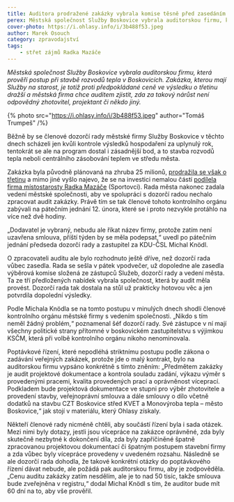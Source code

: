 ```yaml
---
title: Auditora prodražené zakázky vybrala komise těsně před zasedáním dozorčí rady
perex: Městská společnost Služby Boskovice vybrala auditorskou firmu, která prověří postup při stavbě rozvodů tepla v Boskovicích.
cover-photo: https://i.ohlasy.info/i/3b488f53.jpeg
author: Marek Osouch
category: zpravodajství
tags:
    - střet zájmů Radka Mazáče
---
```


*Městská společnost Služby Boskovice vybrala auditorskou firmu, která prověří postup při stavbě rozvodů tepla v Boskovicích. Zakázka, kterou mají Služby na starost, je totiž proti předpokládané ceně ve výsledku o třetinu dražší a městská firma chce auditem zjistit, zda za takový nárůst není odpovědný zhotovitel, projektant či někdo jiný.*

{% photo src="https://i.ohlasy.info/i/3b488f53.jpeg" author="Tomáš Trumpeš" /%}

Běžně by se členové dozorčí rady městské firmy Služby Boskovice v těchto dnech scházeli jen kvůli kontrole výsledků hospodaření za uplynulý rok, tentokrát se ale na program dostal i zásadnější bod, a to stavba rozvodů tepla neboli centrálního zásobování teplem ve středu města.

Zakázka byla původně plánovaná na zhruba 25 milionů, [prodražila se však o třetinu](https://ohlasy.info/clanky/2020/12/zastupitelstvo.html) a mimo jiné vyšlo najevo, že se na investici nemalou částí [podílela firma místostarosty Radka Mazáče](https://ohlasy.info/clanky/2021/01/stret-zajmu-mazac.html) (Sportovci). Rada města nakonec zadala vedení městské společnosti, aby ve spolupráci s dozorčí radou nechalo zpracovat audit zakázky. Právě tím se tak členové tohoto kontrolního orgánu zabývali na pátečním jednání 12. února, které se i proto nezvykle protáhlo na více než dvě hodiny.

„Dodavatel je vybraný, nebudu ale říkat název firmy, protože zatím není uzavřena smlouva, příští týden by se měla podepsat,“ uvedl po pátečním jednání předseda dozorčí rady a zastupitel za KDU-ČSL Michal Knödl.

O zpracovateli auditu ale bylo rozhodnuto ještě dříve, než dozorčí rada vůbec zasedla. Rada se sešla v pátek vpodvečer, už dopoledne ale zasedla výběrová komise složená ze zástupců Služeb, dozorčí rady a vedení města. Ta ze tří předložených nabídek vybrala společnost, která by audit měla provést. Dozorčí rada tak dostala na stůl už prakticky hotovou věc a jen potvrdila dopolední výsledky.

Podle Michala Knödla se na tomto postupu v minulých dnech shodli členové kontrolního orgánu městské firmy s vedením společnosti. „Nikdo s tím neměl žádný problém,“ poznamenal šéf dozorčí rady. Své zástupce v ní mají všechny politické strany přítomné v boskovickém zastupitelstvu s výjimkou KSČM, která při volbě kontrolního orgánu nikoho nenominovala.

Poptávkové řízení, které nepodléhá striktnímu postupu podle zákona o zadávání veřejných zakázek, protože jde o malý kontrakt, bylo na auditorskou firmu vypsáno konkrétně s tímto zněním: „Předmětem zakázky je audit projektové dokumentace a kontrola souladu zadání, výkazu výměr s provedenými pracemi, kvalita provedených prací a oprávněnost víceprací. Podkladem bude projektová dokumentace ve stupni pro výběr zhotovitele a provedení stavby, veřejnoprávní smlouva a dále smlouvy o dílo včetně dodatků na stavbu CZT Boskovice střed KVET a Monovýroba tepla – město Boskovice,“ jak stojí v materiálu, který Ohlasy získaly.

Někteří členové rady nicméně chtěli, aby součástí řízení byla i sada otázek. Mezi nimi byly dotazy, jestli jsou vícepráce na zakázce oprávněné, zda byly skutečně nezbytné k dokončení díla, zda byly zapříčiněné špatně zpracovanou projektovou dokumentací či špatným postupem stavební firmy a zda vůbec byly vícepráce provedeny v uvedeném rozsahu. Následně se ale dozorčí rada dohodla, že takové konkrétní otázky do poptávkového řízení dávat nebude, ale požádá pak auditorskou firmu, aby je zodpověděla. „Cenu auditu zakázky zatím nesdělím, ale je to nad 50 tisíc, takže smlouva bude zveřejněna v registru,“ dodal Michal Knödl s tím, že auditor bude mít 60 dní na to, aby vše prověřil.
